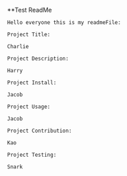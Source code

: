 **Test ReadMe

    Hello everyone this is my readmeFile:

    Project Title:

    Charlie

    Project Description:

    Harry

    Project Install:

    Jacob

    Project Usage:

    Jacob

    Project Contribution:

    Kao

    Project Testing:

    Snark
